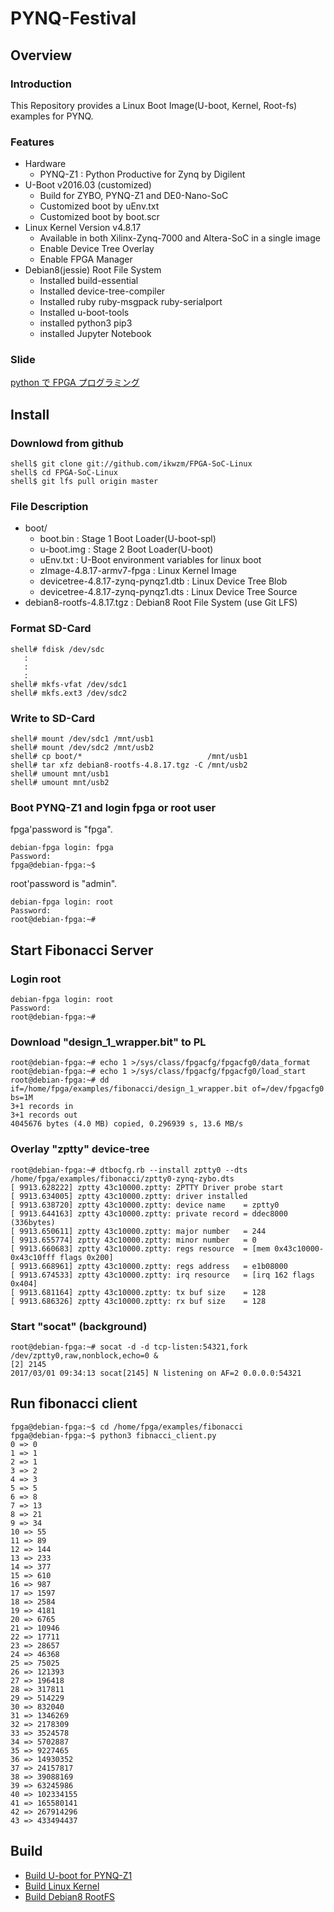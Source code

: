 PYNQ-Festival
====================================================================================

Overview
------------------------------------------------------------------------------------

### Introduction

This Repository provides a Linux Boot Image(U-boot, Kernel, Root-fs) examples for PYNQ.

### Features

* Hardware
  + PYNQ-Z1 : Python Productive for Zynq by Digilent
* U-Boot v2016.03 (customized)
  + Build for ZYBO, PYNQ-Z1 and DE0-Nano-SoC
  + Customized boot by uEnv.txt
  + Customized boot by boot.scr
* Linux Kernel Version v4.8.17
  + Available in both Xilinx-Zynq-7000 and Altera-SoC in a single image
  + Enable Device Tree Overlay
  + Enable FPGA Manager
* Debian8(jessie) Root File System
  + Installed build-essential
  + Installed device-tree-compiler
  + Installed ruby ruby-msgpack ruby-serialport
  + Installed u-boot-tools
  + installed python3 pip3
  + installed Jupyter Notebook

### Slide

[python で FPGA プログラミング](doc/PYNQ祭り資料.pdf)


Install
------------------------------------------------------------------------------------

### Downlowd from github

```
shell$ git clone git://github.com/ikwzm/FPGA-SoC-Linux
shell$ cd FPGA-SoC-Linux
shell$ git lfs pull origin master
```

### File Description

 * boot/
   + boot.bin                                  : Stage 1 Boot Loader(U-boot-spl)
   + u-boot.img                                : Stage 2 Boot Loader(U-boot)
   + uEnv.txt                                  : U-Boot environment variables for linux boot
   + zImage-4.8.17-armv7-fpga                  : Linux Kernel Image       
   + devicetree-4.8.17-zynq-pynqz1.dtb         : Linux Device Tree Blob   
   + devicetree-4.8.17-zynq-pynqz1.dts         : Linux Device Tree Source
 * debian8-rootfs-4.8.17.tgz                   : Debian8 Root File System (use Git LFS)

### Format SD-Card

````
shell# fdisk /dev/sdc
   :
   :
   :
shell# mkfs-vfat /dev/sdc1
shell# mkfs.ext3 /dev/sdc2
````

### Write to SD-Card

````
shell# mount /dev/sdc1 /mnt/usb1
shell# mount /dev/sdc2 /mnt/usb2
shell# cp boot/*                            /mnt/usb1
shell# tar xfz debian8-rootfs-4.8.17.tgz -C /mnt/usb2
shell# umount mnt/usb1
shell# umount mnt/usb2
````

### Boot PYNQ-Z1 and login fpga or root user

fpga'password is "fpga".

```
debian-fpga login: fpga
Password:
fpga@debian-fpga:~$
```

root'password is "admin".

```
debian-fpga login: root
Password:
root@debian-fpga:~#
```

Start Fibonacci Server
------------------------------------------------------------------------------------

### Login root

```
debian-fpga login: root
Password:
root@debian-fpga:~#
```

### Download "design_1_wrapper.bit" to PL

```
root@debian-fpga:~# echo 1 >/sys/class/fpgacfg/fpgacfg0/data_format
root@debian-fpga:~# echo 1 >/sys/class/fpgacfg/fpgacfg0/load_start
root@debian-fpga:~# dd if=/home/fpga/examples/fibonacci/design_1_wrapper.bit of=/dev/fpgacfg0 bs=1M
3+1 records in
3+1 records out
4045676 bytes (4.0 MB) copied, 0.296939 s, 13.6 MB/s
```

### Overlay "zptty" device-tree

```
root@debian-fpga:~# dtbocfg.rb --install zptty0 --dts /home/fpga/examples/fibonacci/zptty0-zynq-zybo.dts
[ 9913.628222] zptty 43c10000.zptty: ZPTTY Driver probe start
[ 9913.634005] zptty 43c10000.zptty: driver installed
[ 9913.638720] zptty 43c10000.zptty: device name    = zptty0
[ 9913.644163] zptty 43c10000.zptty: private record = ddec8000 (336bytes)
[ 9913.650611] zptty 43c10000.zptty: major number   = 244
[ 9913.655774] zptty 43c10000.zptty: minor number   = 0
[ 9913.660683] zptty 43c10000.zptty: regs resource  = [mem 0x43c10000-0x43c10fff flags 0x200]
[ 9913.668961] zptty 43c10000.zptty: regs address   = e1b08000
[ 9913.674533] zptty 43c10000.zptty: irq resource   = [irq 162 flags 0x404]
[ 9913.681164] zptty 43c10000.zptty: tx buf size    = 128
[ 9913.686326] zptty 43c10000.zptty: rx buf size    = 128
```

### Start "socat" (background)

```
root@debian-fpga:~# socat -d -d tcp-listen:54321,fork /dev/zptty0,raw,nonblock,echo=0 &
[2] 2145
2017/03/01 09:34:13 socat[2145] N listening on AF=2 0.0.0.0:54321
```

Run fibonacci client
------------------------------------------------------------------------------------

```
fpga@debian-fpga:~$ cd /home/fpga/examples/fibonacci
fpga@debian-fpga:~$ python3 fibnacci_client.py
0 => 0
1 => 1
2 => 1
3 => 2
4 => 3
5 => 5
6 => 8
7 => 13
8 => 21
9 => 34
10 => 55
11 => 89
12 => 144
13 => 233
14 => 377
15 => 610
16 => 987
17 => 1597
18 => 2584
19 => 4181
20 => 6765
21 => 10946
22 => 17711
23 => 28657
24 => 46368
25 => 75025
26 => 121393
27 => 196418
28 => 317811
29 => 514229
30 => 832040
31 => 1346269
32 => 2178309
33 => 3524578
34 => 5702887
35 => 9227465
36 => 14930352
37 => 24157817
38 => 39088169
39 => 63245986
40 => 102334155
41 => 165580141
42 => 267914296
43 => 433494437
```

Build 
------------------------------------------------------------------------------------

* [Build U-boot for PYNQ-Z1](doc/build/u-boot-zynq-pynqz1.md)
* [Build Linux Kernel](doc/build/linux-kernel-4.8.17.md)
* [Build Debian8 RootFS](doc/build/debian-rootfs-4.8.17.md)


